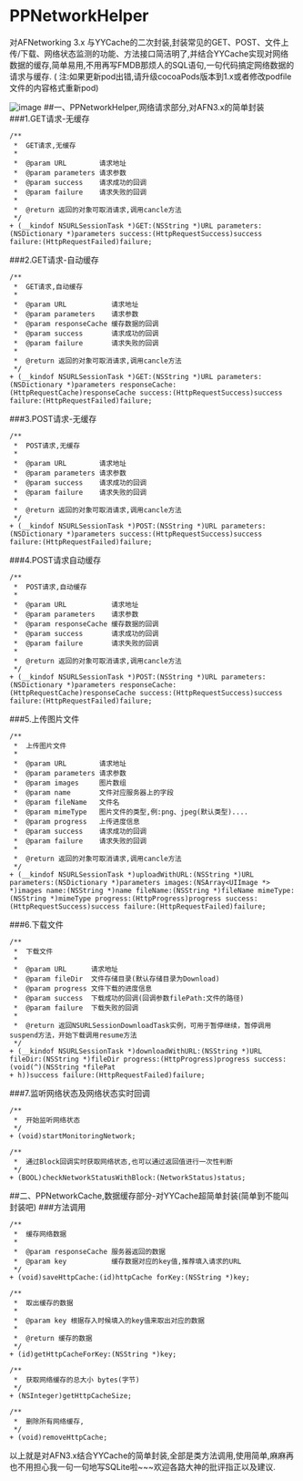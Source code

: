 # PPNetworkHelper

对AFNetworking 3.x 与YYCache的二次封装,封装常见的GET、POST、文件上传/下载、网络状态监测的功能、方法接口简洁明了,并结合YYCache实现对网络数据的缓存,简单易用,不用再写FMDB那烦人的SQL语句,一句代码搞定网络数据的请求与缓存. ( 注:如果更新pod出错,请升级cocoaPods版本到1.x或者修改podfile文件的内容格式重新pod)

![image](https://github.com/jkpang/PPNetworkHelper/blob/master/Picture/network.gif)
##一、PPNetworkHelper,网络请求部分,对AFN3.x的简单封装
###1.GET请求-无缓存

```objc
/**
 *  GET请求,无缓存
 *
 *  @param URL        请求地址
 *  @param parameters 请求参数
 *  @param success    请求成功的回调
 *  @param failure    请求失败的回调
 *
 *  @return 返回的对象可取消请求,调用cancle方法
 */
+ (__kindof NSURLSessionTask *)GET:(NSString *)URL parameters:(NSDictionary *)parameters success:(HttpRequestSuccess)success failure:(HttpRequestFailed)failure;

```
###2.GET请求-自动缓存

```objc
/**
 *  GET请求,自动缓存
 *
 *  @param URL           请求地址
 *  @param parameters    请求参数
 *  @param responseCache 缓存数据的回调
 *  @param success       请求成功的回调
 *  @param failure       请求失败的回调
 *
 *  @return 返回的对象可取消请求,调用cancle方法
 */
+ (__kindof NSURLSessionTask *)GET:(NSString *)URL parameters:(NSDictionary *)parameters responseCache:(HttpRequestCache)responseCache success:(HttpRequestSuccess)success failure:(HttpRequestFailed)failure;
```
###3.POST请求-无缓存

```objc
/**
 *  POST请求,无缓存
 *
 *  @param URL        请求地址
 *  @param parameters 请求参数
 *  @param success    请求成功的回调
 *  @param failure    请求失败的回调
 *
 *  @return 返回的对象可取消请求,调用cancle方法
 */
+ (__kindof NSURLSessionTask *)POST:(NSString *)URL parameters:(NSDictionary *)parameters success:(HttpRequestSuccess)success failure:(HttpRequestFailed)failure;
```
###4.POST请求自动缓存

```objc
/**
 *  POST请求,自动缓存
 *
 *  @param URL           请求地址
 *  @param parameters    请求参数
 *  @param responseCache 缓存数据的回调
 *  @param success       请求成功的回调
 *  @param failure       请求失败的回调
 *
 *  @return 返回的对象可取消请求,调用cancle方法
 */
+ (__kindof NSURLSessionTask *)POST:(NSString *)URL parameters:(NSDictionary *)parameters responseCache:(HttpRequestCache)responseCache success:(HttpRequestSuccess)success failure:(HttpRequestFailed)failure;
```
###5.上传图片文件

```objc
/**
 *  上传图片文件
 *
 *  @param URL        请求地址
 *  @param parameters 请求参数
 *  @param images     图片数组
 *  @param name       文件对应服务器上的字段
 *  @param fileName   文件名
 *  @param mimeType   图片文件的类型,例:png、jpeg(默认类型)....
 *  @param progress   上传进度信息
 *  @param success    请求成功的回调
 *  @param failure    请求失败的回调
 *
 *  @return 返回的对象可取消请求,调用cancle方法
 */
+ (__kindof NSURLSessionTask *)uploadWithURL:(NSString *)URL parameters:(NSDictionary *)parameters images:(NSArray<UIImage *> *)images name:(NSString *)name fileName:(NSString *)fileName mimeType:(NSString *)mimeType progress:(HttpProgress)progress success:(HttpRequestSuccess)success failure:(HttpRequestFailed)failure;
```
###6.下载文件

```objc
/**
 *  下载文件
 *
 *  @param URL      请求地址
 *  @param fileDir  文件存储目录(默认存储目录为Download)
 *  @param progress 文件下载的进度信息
 *  @param success  下载成功的回调(回调参数filePath:文件的路径)
 *  @param failure  下载失败的回调
 *
 *  @return 返回NSURLSessionDownloadTask实例，可用于暂停继续，暂停调用suspend方法，开始下载调用resume方法
 */
+ (__kindof NSURLSessionTask *)downloadWithURL:(NSString *)URL fileDir:(NSString *)fileDir progress:(HttpProgress)progress success:(void(^)(NSString *filePat
+ h))success failure:(HttpRequestFailed)failure;
```
###7.监听网络状态及网络状态实时回调

```objc
/**
 *  开始监听网络状态
 */
+ (void)startMonitoringNetwork;

/**
 *  通过Block回调实时获取网络状态,也可以通过返回值进行一次性判断
 */
+ (BOOL)checkNetworkStatusWithBlock:(NetworkStatus)status;
```
##二、PPNetworkCache,数据缓存部分-对YYCache超简单封装(简单到不能叫封装吧)
###方法调用

```objc
/**
 *  缓存网络数据
 *
 *  @param responseCache 服务器返回的数据
 *  @param key           缓存数据对应的key值,推荐填入请求的URL
 */
+ (void)saveHttpCache:(id)httpCache forKey:(NSString *)key;

/**
 *  取出缓存的数据
 *
 *  @param key 根据存入时候填入的key值来取出对应的数据
 *
 *  @return 缓存的数据
 */
+ (id)getHttpCacheForKey:(NSString *)key;

/**
 *  获取网络缓存的总大小 bytes(字节)
 */
+ (NSInteger)getHttpCacheSize;

/**
 *  删除所有网络缓存,
 */
+ (void)removeHttpCache;

```
以上就是对AFN3.x结合YYCache的简单封装,全部是类方法调用,使用简单,麻麻再也不用担心我一句一句地写SQLite啦~~~欢迎各路大神的批评指正以及建议.

